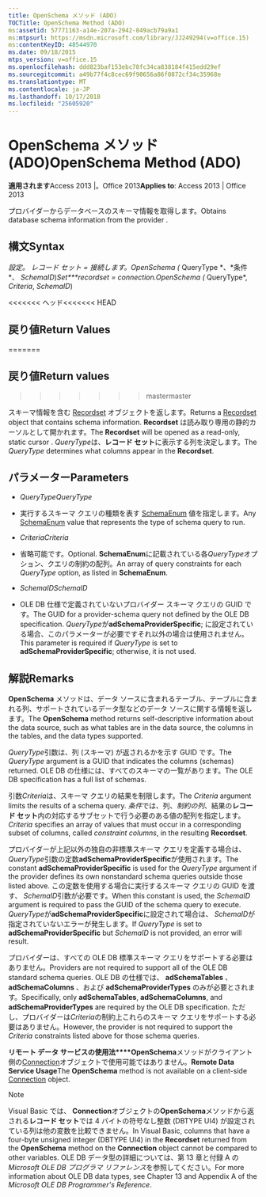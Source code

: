 ```yaml
---
title: OpenSchema メソッド (ADO)
TOCTitle: OpenSchema Method (ADO)
ms:assetid: 57771163-a14e-207a-2942-849acb79a9a1
ms:mtpsurl: https://msdn.microsoft.com/library/JJ249294(v=office.15)
ms:contentKeyID: 48544970
ms.date: 09/18/2015
mtps_version: v=office.15
ms.openlocfilehash: ddd823baf153ebc78fc34ca838184f415edd29ef
ms.sourcegitcommit: a49b77f4c8cec69f90656a86f0872cf34c35968e
ms.translationtype: MT
ms.contentlocale: ja-JP
ms.lasthandoff: 10/17/2018
ms.locfileid: "25605920"
---
```

# <a name="openschema-method-ado"></a><span data-ttu-id="5d2dd-102">OpenSchema メソッド (ADO)</span><span class="sxs-lookup"><span data-stu-id="5d2dd-102">OpenSchema Method (ADO)</span></span>


<span data-ttu-id="5d2dd-103">**適用されます**Access 2013 |。Office 2013</span><span class="sxs-lookup"><span data-stu-id="5d2dd-103">**Applies to**: Access 2013 | Office 2013</span></span>


<span data-ttu-id="5d2dd-104">プロバイダーからデータベースのスキーマ情報を取得します。</span><span class="sxs-lookup"><span data-stu-id="5d2dd-104">Obtains database schema information from the provider .</span></span>

## <a name="syntax"></a><span data-ttu-id="5d2dd-105">構文</span><span class="sxs-lookup"><span data-stu-id="5d2dd-105">Syntax</span></span>

<span data-ttu-id="5d2dd-106">**設定。 レコード セット* = *接続*します。OpenSchema (* QueryType *、*条件\*、 *SchemaID*)</span><span class="sxs-lookup"><span data-stu-id="5d2dd-106">**Set\*\*\*recordset* = *connection*.OpenSchema (* QueryType\*, *Criteria*, *SchemaID*)</span></span>

<span data-ttu-id="5d2dd-107"><<<<<<< ヘッド</span><span class="sxs-lookup"><span data-stu-id="5d2dd-107"><<<<<<< HEAD</span></span>
## <a name="return-values"></a><span data-ttu-id="5d2dd-108">戻り値</span><span class="sxs-lookup"><span data-stu-id="5d2dd-108">Return Values</span></span>
=======
## <a name="return-values"></a><span data-ttu-id="5d2dd-109">戻り値</span><span class="sxs-lookup"><span data-stu-id="5d2dd-109">Return values</span></span>
>>>>>>> <span data-ttu-id="5d2dd-110">master</span><span class="sxs-lookup"><span data-stu-id="5d2dd-110">master</span></span>

<span data-ttu-id="5d2dd-111">スキーマ情報を含む [Recordset](recordset-object-ado.md) オブジェクトを返します。</span><span class="sxs-lookup"><span data-stu-id="5d2dd-111">Returns a [Recordset](recordset-object-ado.md) object that contains schema information.</span></span> <span data-ttu-id="5d2dd-112">**Recordset** は読み取り専用の静的カーソルとして開かれます。</span><span class="sxs-lookup"><span data-stu-id="5d2dd-112">The **Recordset** will be opened as a read-only, static cursor .</span></span> <span data-ttu-id="5d2dd-113">*QueryType*は、**レコード セット**に表示する列を決定します。</span><span class="sxs-lookup"><span data-stu-id="5d2dd-113">The *QueryType* determines what columns appear in the **Recordset**.</span></span>

## <a name="parameters"></a><span data-ttu-id="5d2dd-114">パラメーター</span><span class="sxs-lookup"><span data-stu-id="5d2dd-114">Parameters</span></span>

  - <span data-ttu-id="5d2dd-115">*QueryType*</span><span class="sxs-lookup"><span data-stu-id="5d2dd-115">*QueryType*</span></span>

  - <span data-ttu-id="5d2dd-116">実行するスキーマ クエリの種類を表す [SchemaEnum](schemaenum.md) 値を指定します。</span><span class="sxs-lookup"><span data-stu-id="5d2dd-116">Any [SchemaEnum](schemaenum.md) value that represents the type of schema query to run.</span></span>

  - <span data-ttu-id="5d2dd-117">*Criteria*</span><span class="sxs-lookup"><span data-stu-id="5d2dd-117">*Criteria*</span></span>

  - <span data-ttu-id="5d2dd-118">省略可能です。</span><span class="sxs-lookup"><span data-stu-id="5d2dd-118">Optional.</span></span> <span data-ttu-id="5d2dd-119">**SchemaEnum**に記載されている各*QueryType*オプション、クエリの制約の配列。</span><span class="sxs-lookup"><span data-stu-id="5d2dd-119">An array of query constraints for each *QueryType* option, as listed in **SchemaEnum**.</span></span>

  - <span data-ttu-id="5d2dd-120">*SchemaID*</span><span class="sxs-lookup"><span data-stu-id="5d2dd-120">*SchemaID*</span></span>

  - <span data-ttu-id="5d2dd-121">OLE DB 仕様で定義されていないプロバイダー スキーマ クエリの GUID です。</span><span class="sxs-lookup"><span data-stu-id="5d2dd-121">The GUID for a provider-schema query not defined by the OLE DB specification.</span></span> <span data-ttu-id="5d2dd-122">*QueryType*が**adSchemaProviderSpecific**; に設定されている場合、このパラメーターが必要ですそれ以外の場合は使用されません。</span><span class="sxs-lookup"><span data-stu-id="5d2dd-122">This parameter is required if *QueryType* is set to **adSchemaProviderSpecific**; otherwise, it is not used.</span></span>

## <a name="remarks"></a><span data-ttu-id="5d2dd-123">解説</span><span class="sxs-lookup"><span data-stu-id="5d2dd-123">Remarks</span></span>

<span data-ttu-id="5d2dd-124">**OpenSchema** メソッドは、データ ソースに含まれるテーブル、テーブルに含まれる列、サポートされているデータ型などのデータ ソースに関する情報を返します。</span><span class="sxs-lookup"><span data-stu-id="5d2dd-124">The **OpenSchema** method returns self-descriptive information about the data source, such as what tables are in the data source, the columns in the tables, and the data types supported.</span></span>

<span data-ttu-id="5d2dd-125">*QueryType*引数は、列 (スキーマ) が返されるかを示す GUID です。</span><span class="sxs-lookup"><span data-stu-id="5d2dd-125">The *QueryType* argument is a GUID that indicates the columns (schemas) returned.</span></span> <span data-ttu-id="5d2dd-126">OLE DB の仕様には、すべてのスキーマの一覧があります。</span><span class="sxs-lookup"><span data-stu-id="5d2dd-126">The OLE DB specification has a full list of schemas.</span></span>

<span data-ttu-id="5d2dd-127">引数*Criteria*は、スキーマ クエリの結果を制限します。</span><span class="sxs-lookup"><span data-stu-id="5d2dd-127">The *Criteria* argument limits the results of a schema query.</span></span> <span data-ttu-id="5d2dd-128">*条件*では、列、*制約の列*、結果の**レコード セット**内の対応するサブセットで行う必要のある値の配列を指定します。</span><span class="sxs-lookup"><span data-stu-id="5d2dd-128">*Criteria* specifies an array of values that must occur in a corresponding subset of columns, called *constraint columns*, in the resulting **Recordset**.</span></span>

<span data-ttu-id="5d2dd-129">プロバイダーが上記以外の独自の非標準スキーマ クエリを定義する場合は、 *QueryType*引数の定数**adSchemaProviderSpecific**が使用されます。</span><span class="sxs-lookup"><span data-stu-id="5d2dd-129">The constant **adSchemaProviderSpecific** is used for the *QueryType* argument if the provider defines its own nonstandard schema queries outside those listed above.</span></span> <span data-ttu-id="5d2dd-130">この定数を使用する場合に実行するスキーマ クエリの GUID を渡す、 *SchemaID*引数が必要です。</span><span class="sxs-lookup"><span data-stu-id="5d2dd-130">When this constant is used, the *SchemaID* argument is required to pass the GUID of the schema query to execute.</span></span> <span data-ttu-id="5d2dd-131">*QueryType*が**adSchemaProviderSpecific**に設定されて場合は、 *SchemaID*が指定されていないエラーが発生します。</span><span class="sxs-lookup"><span data-stu-id="5d2dd-131">If *QueryType* is set to **adSchemaProviderSpecific** but *SchemaID* is not provided, an error will result.</span></span>

<span data-ttu-id="5d2dd-132">プロバイダーは、すべての OLE DB 標準スキーマ クエリをサポートする必要はありません。</span><span class="sxs-lookup"><span data-stu-id="5d2dd-132">Providers are not required to support all of the OLE DB standard schema queries.</span></span> <span data-ttu-id="5d2dd-133">OLE DB の仕様では、 **adSchemaTables** 、 **adSchemaColumns** 、および **adSchemaProviderTypes** のみが必要とされます。</span><span class="sxs-lookup"><span data-stu-id="5d2dd-133">Specifically, only **adSchemaTables**, **adSchemaColumns**, and **adSchemaProviderTypes** are required by the OLE DB specification.</span></span> <span data-ttu-id="5d2dd-134">ただし、プロバイダーは*Criteria*の制約上これらのスキーマ クエリをサポートする必要はありません。</span><span class="sxs-lookup"><span data-stu-id="5d2dd-134">However, the provider is not required to support the *Criteria* constraints listed above for those schema queries.</span></span>

<span data-ttu-id="5d2dd-135">**リモート データ サービスの使用法\*\*\*\*OpenSchema**メソッドがクライアント側の[Connection](connection-object-ado.md)オブジェクトで使用可能ではありません。</span><span class="sxs-lookup"><span data-stu-id="5d2dd-135">**Remote Data Service Usage**The **OpenSchema** method is not available on a client-side [Connection](connection-object-ado.md) object.</span></span>


> [!NOTE]
> <P><span data-ttu-id="5d2dd-136">Visual Basic では、 <STRONG>Connection</STRONG>オブジェクトの<STRONG>OpenSchema</STRONG>メソッドから返される<STRONG>レコード セット</STRONG>では 4 バイトの符号なし整数 (DBTYPE UI4) が設定されている列は他の変数を比較できません。</span><span class="sxs-lookup"><span data-stu-id="5d2dd-136">In Visual Basic, columns that have a four-byte unsigned integer (DBTYPE UI4) in the <STRONG>Recordset</STRONG> returned from the <STRONG>OpenSchema</STRONG> method on the <STRONG>Connection</STRONG> object cannot be compared to other variables.</span></span> <span data-ttu-id="5d2dd-137">OLE DB データ型の詳細については、第 13 章と付録 A の<EM>Microsoft OLE DB プログラマ リファレンス</EM>を参照してください。</span><span class="sxs-lookup"><span data-stu-id="5d2dd-137">For more information about OLE DB data types, see Chapter 13 and Appendix A of the <EM>Microsoft OLE DB Programmer's Reference</EM>.</span></span></P>


